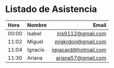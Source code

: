 # Listado de Asistencia

 Hora |  Nombre | Email
:---- | ----- | ---: | 
00:00 | Isabel | iris9112@gmail.com
11:02 | Miguel | migkrdon@gmail.com
11:04 | Ignacio| ignacard@hotmail.com
11:30 | Ariana | ariana57@gmail.com

